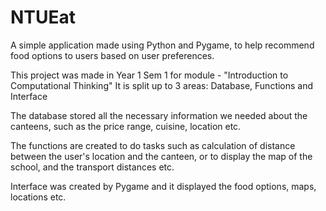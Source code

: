 # NTUEat
A simple application made using Python and Pygame, to help recommend food options to users based on user preferences.

This project was made in Year 1 Sem 1 for module - "Introduction to Computational Thinking"
It is split up to 3 areas:
Database, Functions and Interface

The database stored all the necessary information we needed about the canteens, such as the price range, cuisine, location etc. 

The functions are created to do tasks such as calculation of distance between the user's location and the canteen, or to 
display the map of the school, and the transport distances etc.

Interface was created by Pygame and it displayed the food options, maps, locations etc. 
